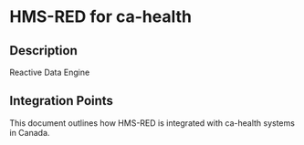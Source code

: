 # HMS-RED for ca-health

## Description

Reactive Data Engine

## Integration Points

This document outlines how HMS-RED is integrated with ca-health systems in Canada.
